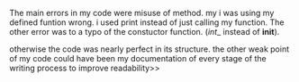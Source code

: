 The main errors in my code were misuse of method. my i was using my defined funtion wrong. i used print instead of just calling my function. 
The other error was to a typo of the constuctor function. (_int__ instead of __init__).

otherwise the code was nearly perfect in its structure.
the other weak point of my code could have been my documentation of every stage of the writing process to improve readability>>

